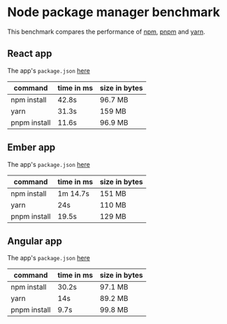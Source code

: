 # Node package manager benchmark

This benchmark compares the performance of [npm](https://github.com/npm/npm), [pnpm](https://github.com/pnpm/pnpm) and [yarn](https://github.com/yarnpkg/yarn).

## React app

The app's `package.json` [here](./fixtures/react-app/package.json)

| command | time in ms | size in bytes |
| --- | --- | --- |
| npm install | 42.8s | 96.7 MB |
| yarn | 31.3s | 159 MB |
| pnpm install | 11.6s | 96.9 MB |

## Ember app

The app's `package.json` [here](./fixtures/ember-quickstart/package.json)

| command | time in ms | size in bytes |
| --- | --- | --- |
| npm install | 1m 14.7s | 151 MB |
| yarn | 24s | 110 MB |
| pnpm install | 19.5s | 129 MB |

## Angular app

The app's `package.json` [here](./fixtures/angular-quickstart/package.json)

| command | time in ms | size in bytes |
| --- | --- | --- |
| npm install | 30.2s | 97.1 MB |
| yarn | 14s | 89.2 MB |
| pnpm install | 9.7s | 99.8 MB |